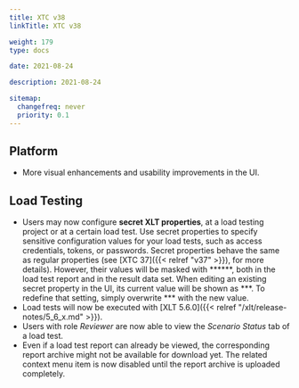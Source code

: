 ```yaml
---
title: XTC v38
linkTitle: XTC v38

weight: 179
type: docs

date: 2021-08-24

description: 2021-08-24

sitemap:
  changefreq: never
  priority: 0.1
---
```


## Platform

- More visual enhancements and usability improvements in the UI.

## Load Testing

- Users may now configure **secret XLT properties**, at a load testing project or at a certain load test. Use secret properties to specify sensitive configuration values for your load tests, such as access credentials, tokens, or passwords.
Secret properties behave the same as regular properties (see [XTC 37]({{< relref "v37" >}}), for more details). However, their values will be masked with ******, both in the load test report and in the result data set.
When editing an existing secret property in the UI, its current value will be shown as \*\*\*. To redefine that setting, simply overwrite \*\*\* with the new value.
- Load tests will now be executed with [XLT 5.6.0]({{< relref "/xlt/release-notes/5_6_x.md" >}}).
- Users with role _Reviewer_ are now able to view the _Scenario Status_ tab of a load test.
- Even if a load test report can already be viewed, the corresponding report archive might not be available for download yet. The related context menu item is now disabled until the report archive is uploaded completely.
